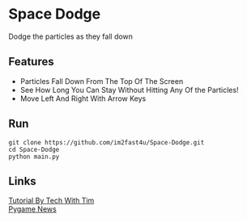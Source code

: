 # Space Dodge
Dodge the particles as they fall down
## Features
* Particles Fall Down From The Top Of The Screen
* See How Long You Can Stay Without Hitting Any Of the Particles!
* Move Left And Right With Arrow Keys
## Run
```
git clone https://github.com/im2fast4u/Space-Dodge.git
cd Space-Dodge
python main.py
```
## Links
[Tutorial By Tech With Tim](https://www.youtube.com/watch?v=waY3LfJhQLY)\
[Pygame News](https://www.pygame.org/news)
